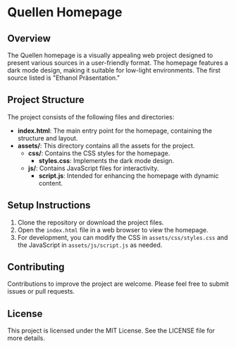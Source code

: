 # Quellen Homepage

## Overview
The Quellen homepage is a visually appealing web project designed to present various sources in a user-friendly format. The homepage features a dark mode design, making it suitable for low-light environments. The first source listed is "Ethanol Präsentation."

## Project Structure
The project consists of the following files and directories:

- **index.html**: The main entry point for the homepage, containing the structure and layout.
- **assets/**: This directory contains all the assets for the project.
  - **css/**: Contains the CSS styles for the homepage.
    - **styles.css**: Implements the dark mode design.
  - **js/**: Contains JavaScript files for interactivity.
    - **script.js**: Intended for enhancing the homepage with dynamic content.

## Setup Instructions
1. Clone the repository or download the project files.
2. Open the `index.html` file in a web browser to view the homepage.
3. For development, you can modify the CSS in `assets/css/styles.css` and the JavaScript in `assets/js/script.js` as needed.

## Contributing
Contributions to improve the project are welcome. Please feel free to submit issues or pull requests.

## License
This project is licensed under the MIT License. See the LICENSE file for more details.